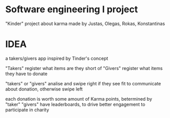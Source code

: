 # Software engineering I project
"Kinder" project about karma
made by Justas, Olegas, Rokas, Konstantinas

# IDEA
a takers/givers app inspired by Tinder's concept

"Takers" register what items are they short of
"Givers" register what items they have to donate

"takers" or "givers" analise and swipe right if they see fit to communicate about donation, otherwise swipe left

each donation is worth some amount of Karma points, betermined by "taker"
"givers" have leaderboards, to drive better engagement to participate in charity
